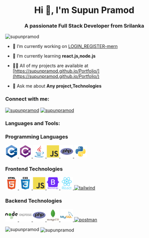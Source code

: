 <h1 align="center">Hi 👋, I'm Supun Pramod</h1>
<h3 align="center">A passionate Full Stack Developer from Srilanka</h3>

<p align="left"> <img src="https://komarev.com/ghpvc/?username=supunpramod&label=Profile%20views&color=0e75b6&style=flat" alt="supunpramod" /> </p>

- 🔭 I’m currently working on [LOGIN_REGISTER-mern](https://github.com/supunpramod/LOGIN_REGISTER-mern.git)

- 🌱 I’m currently learning **react.js,node.js**

- 👨‍💻 All of my projects are available at [https://supunpramod.github.io/Portfolio/](https://supunpramod.github.io/Portfolio/)

- 💬 Ask me about **Any project,Technologies**

<h3 align="left">Connect with me:</h3>
<p align="left">
<a href="https://dribbble.com/supunpramod" target="blank"><img align="center" src="https://raw.githubusercontent.com/rahuldkjain/github-profile-readme-generator/master/src/images/icons/Social/dribbble.svg" alt="supunpramod" height="30" width="40" /></a>
<a href="https://www.behance.net/supunpramod" target="blank"><img align="center" src="https://raw.githubusercontent.com/rahuldkjain/github-profile-readme-generator/master/src/images/icons/Social/behance.svg" alt="supunpramod" height="30" width="40" /></a>
</p>

<h3 align="left">Languages and Tools:</h3>
<h3>Programming Languages</h3>
    <p align="left">
        <a href="https://www.w3schools.com/cpp/" target="_blank" rel="noreferrer">
            <img src="https://raw.githubusercontent.com/devicons/devicon/master/icons/cplusplus/cplusplus-original.svg" alt="cplusplus" width="40" height="40"/>
        </a>
        <a href="https://www.w3schools.com/cs/" target="_blank" rel="noreferrer">
            <img src="https://raw.githubusercontent.com/devicons/devicon/master/icons/csharp/csharp-original.svg" alt="csharp" width="40" height="40"/>
        </a>
        <a href="https://www.java.com" target="_blank" rel="noreferrer">
            <img src="https://raw.githubusercontent.com/devicons/devicon/master/icons/java/java-original.svg" alt="java" width="40" height="40"/>
        </a>
        <a href="https://developer.mozilla.org/en-US/docs/Web/JavaScript" target="_blank" rel="noreferrer">
            <img src="https://raw.githubusercontent.com/devicons/devicon/master/icons/javascript/javascript-original.svg" alt="javascript" width="40" height="40"/>
        </a>
        <a href="https://www.php.net" target="_blank" rel="noreferrer">
            <img src="https://raw.githubusercontent.com/devicons/devicon/master/icons/php/php-original.svg" alt="php" width="40" height="40"/>
        </a>
        <a href="https://www.python.org" target="_blank" rel="noreferrer">
            <img src="https://raw.githubusercontent.com/devicons/devicon/master/icons/python/python-original.svg" alt="python" width="40" height="40"/>
        </a>
    </p>
    <h3>Frontend Technologies</h3>
    <p align="left">
        <a href="https://www.w3.org/html/" target="_blank" rel="noreferrer">
            <img src="https://raw.githubusercontent.com/devicons/devicon/master/icons/html5/html5-original-wordmark.svg" alt="html5" width="40" height="40"/>
        </a>
        <a href="https://www.w3schools.com/css/" target="_blank" rel="noreferrer">
            <img src="https://raw.githubusercontent.com/devicons/devicon/master/icons/css3/css3-original-wordmark.svg" alt="css3" width="40" height="40"/>
        </a>
        <a href="https://developer.mozilla.org/en-US/docs/Web/JavaScript" target="_blank" rel="noreferrer">
            <img src="https://raw.githubusercontent.com/devicons/devicon/master/icons/javascript/javascript-original.svg" alt="javascript" width="40" height="40"/>
        </a>
        <a href="https://getbootstrap.com" target="_blank" rel="noreferrer">
            <img src="https://raw.githubusercontent.com/devicons/devicon/master/icons/bootstrap/bootstrap-plain-wordmark.svg" alt="bootstrap" width="40" height="40"/>
        </a>
        <a href="https://reactjs.org/" target="_blank" rel="noreferrer">
            <img src="https://raw.githubusercontent.com/devicons/devicon/master/icons/react/react-original-wordmark.svg" alt="react" width="40" height="40"/>
        </a>
        <a href="https://tailwindcss.com/" target="_blank" rel="noreferrer">
            <img src="https://www.svgrepo.com/show/374118/tailwind.svg" alt="tailwind" width="40" height="40"/>
        </a>
    </p>
    <h3>Backend Technologies</h3>
    <p align="left">
        <a href="https://nodejs.org" target="_blank" rel="noreferrer">
            <img src="https://raw.githubusercontent.com/devicons/devicon/master/icons/nodejs/nodejs-original-wordmark.svg" alt="nodejs" width="40" height="40"/>
        </a>
        <a href="https://expressjs.com" target="_blank" rel="noreferrer">
            <img src="https://raw.githubusercontent.com/devicons/devicon/master/icons/express/express-original-wordmark.svg" alt="express" width="40" height="40"/>
        </a>
        <a href="https://www.php.net" target="_blank" rel="noreferrer">
            <img src="https://raw.githubusercontent.com/devicons/devicon/master/icons/php/php-original.svg" alt="php" width="40" height="40"/>
        </a>
        <a href="https://www.mongodb.com/" target="_blank" rel="noreferrer">
            <img src="https://raw.githubusercontent.com/devicons/devicon/master/icons/mongodb/mongodb-original-wordmark.svg" alt="mongodb" width="40" height="40"/>
        </a>
        <a href="https://www.mysql.com/" target="_blank" rel="noreferrer">
            <img src="https://raw.githubusercontent.com/devicons/devicon/master/icons/mysql/mysql-original-wordmark.svg" alt="mysql" width="40" height="40"/>
        </a>
        <a href="https://postman.com" target="_blank" rel="noreferrer">
            <img src="https://www.vectorlogo.zone/logos/getpostman/getpostman-icon.svg" alt="postman" width="40" height="40"/>
        </a>
    </p>

  

<p><img align="left" src="https://github-readme-stats.vercel.app/api/top-langs?username=supunpramod&show_icons=true&locale=en&layout=compact" alt="supunpramod" /></p>

<p>&nbsp;<img align="center" src="https://github-readme-stats.vercel.app/api?username=supunpramod&show_icons=true&locale=en" alt="supunpramod" /></p>
